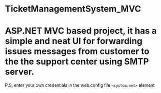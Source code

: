 # TicketManagementSystem_MVC
ASP.NET MVC based project, it has a simple and neat UI for forwarding issues messages
from customer to the the support center using SMTP server.
===
P.S. enter your own credentials in the web.config file ```<system.net>``` element

